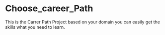 # Choose_career_Path
This is the Carrer Path Project based on your domain you can easily get the skills what you need to learn.
